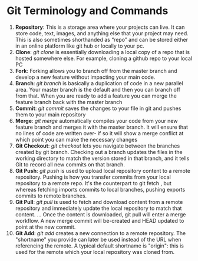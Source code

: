 # Git Terminology and Commands
1. **Repository**: This is a storage area where your projects can live. It can store code, text, images, and anything else that your project may need. This is also sometimes shorthanded as “repo” and can be stored either in an online platform like git hub or locally to your pc.
2. **Clone**: *git clone*  is essentially downloading a local copy of a repo that is hosted somewhere else. For example, cloning a github repo to your local PC
3. **Fork**: Forking allows you to branch off from the master branch and develop a new feature without impacting your main code.
4. **Branch**: *git branch* is basically a duplication of code in a new parallel area. Your master branch is the default and then you can branch off from that. When you are ready to add a feature you can merge the feature branch back with the master branch
5. **Commit**: *git commit* saves the changes to your file in git and pushes them to your main repository
6. **Merge**: *git merge* automatically compiles your code from your new feature branch and merges it with the master branch. It will ensure that no lines of code are written over- if so it will show a merge conflict at which point you can make the necessary changes
7. **Git Checkout**: *git checkout* lets you navigate between the branches created by git branch. Checking out a branch updates the files in the working directory to match the version stored in that branch, and it tells Git to record all new commits on that branch.
8. **Git Push**: *git push* is used to upload local repository content to a remote repository. Pushing is how you transfer commits from your local repository to a remote repo. It's the counterpart to git fetch , but whereas fetching imports commits to local branches, pushing exports commits to remote branches.
9. **Git Pull**: *git pull* is used to fetch and download content from a remote repository and immediately update the local repository to match that content. ... Once the content is downloaded, git pull will enter a merge workflow. A new merge commit will be-created and HEAD updated to point at the new commit.
10. **Git Add**: *git add* creates a new connection to a remote repository. The "shortname" you provide can later be used instead of the URL when referencing the remote. A typical default shortname is "origin": this is used for the remote which your local repository was cloned from.